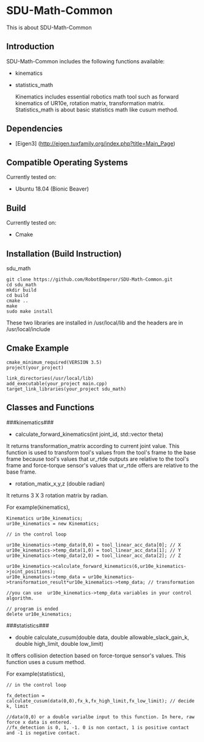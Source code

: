 # SDU-Math-Common
This is about SDU-Math-Common

## Introduction ##
SDU-Math-Common includes the following functions available: 

* kinematics

* statistics_math 

  Kinematics includes essential robotics math tool such as forward kinematics of UR10e, rotation matrix, transformation matrix. Statistics_math is about basic statistics math like cusum method. 

## Dependencies ##
* [Eigen3] (http://eigen.tuxfamily.org/index.php?title=Main_Page)

## Compatible Operating Systems ##
  Currently tested on:

* Ubuntu 18.04 (Bionic Beaver)

## Build ##
  Currently tested on:

* Cmake 

## Installation (Build Instruction) ##

  sdu_math

    git clone https://github.com/RobotEmperor/SDU-Math-Common.git
    cd sdu_math
    mkdir build
    cd build
    cmake ..
    make 
    sudo make install 
    
  These two libraries are installed in /usr/local/lib and the headers are in /usr/local/include
  
## Cmake Example ## 

    cmake_minimum_required(VERSION 3.5)
    project(your_project)
    
    link_directories(/usr/local/lib)
    add_executable(your_project main.cpp)
    target_link_libraries(your_project sdu_math)


## Classes and Functions ##

  ###kinematics###
  
  * calculate_forward_kinematics(int joint_id, std::vector<double> theta)
  
  It returns transformation_matrix according to current joint value. This function is used to transform tool's values from the tool's frame to the base frame because tool's values that ur_rtde outputs are relative to the tool's frame and force-torque sensor's values that ur_rtde offers are relative to the base frame.  
  
  * rotation_matix_x,y,z (double radian)
  
  It returns 3 X 3 rotation matrix by radian.
  
For example(kinematics),

    Kinematics ur10e_kinematics;
    ur10e_kinematics = new Kinematics; 
    
    // in the control loop
    
    ur10e_kinematics->temp_data(0,0) = tool_linear_acc_data[0]; // X
    ur10e_kinematics->temp_data(1,0) = tool_linear_acc_data[1]; // Y
    ur10e_kinematics->temp_data(2,0) = tool_linear_acc_data[2]; // Z
    
    ur10e_kinematics->calculate_forward_kinematics(6,ur10e_kinematics->joint_positions);
    ur10e_kinematics->temp_data = ur10e_kinematics->transformation_result*ur10e_kinematics->temp_data; // transformation
  
    //you can use  ur10e_kinematics->temp_data variables in your control algorithm.
  
    // program is ended 
    delete ur10e_kinematics;
    
    
    
  ###statistics###
  
  * double calculate_cusum(double data, double allowable_slack_gain_k, double high_limit, double low_limit)
  
  It offers collision detection based on force-torque sensor's values. This function uses a cusum method. 
  
For example(statistics),

    // in the control loop 
    
    fx_detection = calculate_cusum(data(0,0),fx_k,fx_high_limit,fx_low_limit); // decide k, limit
    
    //data(0,0) or a double varialbe input to this function. In here, raw force x data is entered.
    //fx_detection is 0, 1, -1. 0 is non contact, 1 is positive contact and -1 is negative contact. 
    
    
    
  
  

